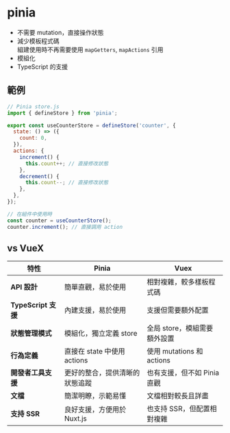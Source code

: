 # pinia

- 不需要 mutation，直接操作狀態
- 減少模板程式碼  
  組建使用時不再需要使用 `mapGetters`, `mapActions` 引用
- 模組化
- TypeScript 的支援

## 範例

```js
// Pinia store.js
import { defineStore } from 'pinia';

export const useCounterStore = defineStore('counter', {
  state: () => ({
    count: 0,
  }),
  actions: {
    increment() {
      this.count++; // 直接修改狀態
    },
    decrement() {
      this.count--; // 直接修改狀態
    },
  },
});

// 在組件中使用時
const counter = useCounterStore();
counter.increment(); // 直接調用 action
```

## vs VueX

| 特性                | Pinia                          | Vuex                         |
| ------------------- | ------------------------------ | ---------------------------- |
| **API 設計**        | 簡單直觀，易於使用             | 相對複雜，較多樣板程式碼     |
| **TypeScript 支援** | 內建支援，易於使用             | 支援但需要額外配置           |
| **狀態管理模式**    | 模組化，獨立定義 store         | 全局 store，模組需要額外設置 |
| **行為定義**        | 直接在 state 中使用 actions    | 使用 mutations 和 actions    |
| **開發者工具支援**  | 更好的整合，提供清晰的狀態追蹤 | 也有支援，但不如 Pinia 直觀  |
| **文檔**            | 簡潔明瞭，示範易懂             | 文檔相對較長且詳盡           |
| **支持 SSR**        | 良好支援，方便用於 Nuxt.js     | 也支持 SSR，但配置相對複雜   |
